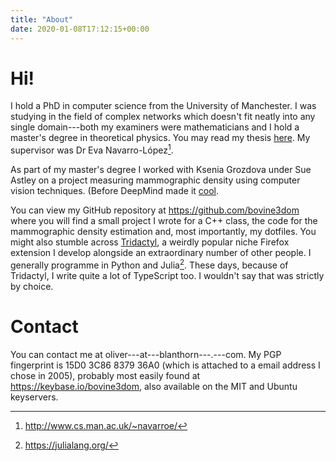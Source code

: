 ```yaml
---
title: "About"
date: 2020-01-08T17:12:15+00:00
---
```


# Hi!

I hold a PhD in computer science from the University of Manchester. I was studying in the field of complex networks which doesn't fit neatly into any single domain---both my examiners were mathematicians and I hold a master's degree in theoretical physics. You may read my thesis [here](https://www.research.manchester.ac.uk/portal/en/theses/characterisation-of-complex-networks-from-their-topologies(1febf479-d9a5-4301-9bb9-beb7f5cbcc4e).html). My supervisor was Dr Eva Navarro-López[^Eva].

As part of my master's degree I worked with Ksenia Grozdova under Sue Astley on a project measuring mammographic density using computer vision techniques. (Before DeepMind made it [cool](https://www.nature.com/articles/s41586-019-1799-6).
<!--more-->

You can view my GitHub repository at https://github.com/bovine3dom where you will find a small project I wrote for a C++ class, the code for the mammographic density estimation and, most importantly, my dotfiles. You might also stumble across [Tridactyl](https://github.com/tridactyl/tridactyl), a weirdly popular niche Firefox extension I develop alongside an extraordinary number of other people. I generally programme in Python and Julia[^Julia]. These days, because of Tridactyl, I write quite a lot of TypeScript too. I wouldn't say that was strictly by choice.

# Contact

You can contact me at oliver---at---blanthorn---.---com. My PGP fingerprint is 15D0 3C86 8379 36A0 (which is attached to a email address I chose in 2005), probably most easily found at https://keybase.io/bovine3dom, also available on the MIT and Ubuntu keyservers.

[^Eva]: http://www.cs.man.ac.uk/~navarroe/
[^Julia]: https://julialang.org/

